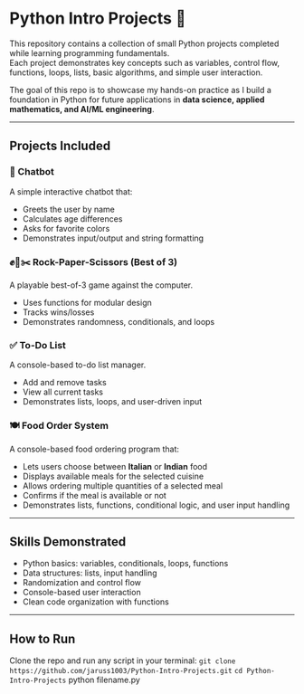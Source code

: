 # Python Intro Projects 🐍

This repository contains a collection of small Python projects completed while learning programming fundamentals.  
Each project demonstrates key concepts such as variables, control flow, functions, loops, lists, basic algorithms, and simple user interaction.  

The goal of this repo is to showcase my hands-on practice as I build a foundation in Python for future applications in **data science, applied mathematics, and AI/ML engineering**.

---

## Projects Included

### 🤖 Chatbot
A simple interactive chatbot that:
- Greets the user by name
- Calculates age differences
- Asks for favorite colors
- Demonstrates input/output and string formatting

### ✊📄✂️ Rock-Paper-Scissors (Best of 3)
A playable best-of-3 game against the computer.
- Uses functions for modular design
- Tracks wins/losses
- Demonstrates randomness, conditionals, and loops

### ✅ To-Do List
A console-based to-do list manager.
- Add and remove tasks
- View all current tasks
- Demonstrates lists, loops, and user-driven input

### 🍽️ Food Order System
A console-based food ordering program that:
- Lets users choose between **Italian** or **Indian** food
- Displays available meals for the selected cuisine
- Allows ordering multiple quantities of a selected meal
- Confirms if the meal is available or not
- Demonstrates lists, functions, conditional logic, and user input handling

---

## Skills Demonstrated
- Python basics: variables, conditionals, loops, functions
- Data structures: lists, input handling
- Randomization and control flow
- Console-based user interaction
- Clean code organization with functions

---

## How to Run
Clone the repo and run any script in your terminal:
```git clone https://github.com/jaruss1003/Python-Intro-Projects.git```
```cd Python-Intro-Projects```
python filename.py

